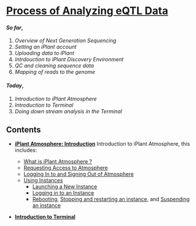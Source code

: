 # [Process of Analyzing  eQTL Data](https://github.com/wijerasa/HCS7806_09_18_2015.git)

#### *So far*,

1. *Overview of Next Generation Sequencing*
2. *Setting an iPlant account*
3. *Uploading data to iPlant*
4. *Intrdouction to iPlant Discovery Environment*
5. *QC and cleaning sequence data*
6. *Mapping of reads to the genome* 

#### *Today*,

1. *Introduction to iPlant Atmosphere*
2. *Introduction to Terminal*
3. *Doing down stream analysis in the Terminal*

Contents
-------
* [**iPlant Atmosphere: Introduction**](https://pods.iplantcollaborative.org/wiki/display/atmman/About+Atmosphere) Introduction to iPlant Atmosphere, this includes:
  - [What is iPlant Atmosphere ?](https://pods.iplantcollaborative.org/wiki/display/atmman/About+Atmosphere#AboutAtmosphere-OLDUICONTENT) 
  - [Requesting Access to Atmosphere](https://pods.iplantcollaborative.org/wiki/display/atmman/Requesting+Access+to+Atmosphere)
  - [Logging In to and Signing Out of Atmosphere](https://pods.iplantcollaborative.org/wiki/display/atmman/Logging+In+to+and+Signing+Out+of+Atmosphere)
  - [Using Instances](https://pods.iplantcollaborative.org/wiki/display/atmman/Using+Instances)
    - [Launching a New Instance](https://pods.iplantcollaborative.org/wiki/display/atmman/Launching+a+New+Instance)
    - [Logging in to an Instance](https://pods.iplantcollaborative.org/wiki/display/atmman/Logging+In+to+an+Instance)
    - [Rebooting](https://pods.iplantcollaborative.org/wiki/display/atmman/Rebooting+an+Instance), [Stopping and restarting an instance](https://pods.iplantcollaborative.org/wiki/display/atmman/Stopping+and+Starting+an+Instance), and [Suspending an instance](https://pods.iplantcollaborative.org/wiki/display/atmman/Suspending+and+Resuming+an+Instance)

* [**Introduction to Terminal**](http://nbviewer.ipython.org/github/wijerasa/HCS7806_09_18_2015/blob/master/Introduction%20to%20Terminal.ipynb)

